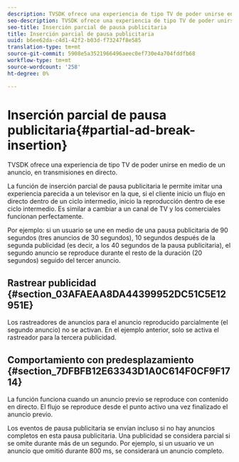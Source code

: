 ```yaml
---
description: TVSDK ofrece una experiencia de tipo TV de poder unirse en medio de un anuncio, en transmisiones en directo.
seo-description: TVSDK ofrece una experiencia de tipo TV de poder unirse en medio de un anuncio, en transmisiones en directo.
seo-title: Inserción parcial de pausa publicitaria
title: Inserción parcial de pausa publicitaria
uuid: b6ee62da-c4d1-42f2-b03d-f73247f8e585
translation-type: tm+mt
source-git-commit: 5908e5a3521966496aeec0ef730e4a704fddfb68
workflow-type: tm+mt
source-wordcount: '258'
ht-degree: 0%

---
```



# Inserción parcial de pausa publicitaria{#partial-ad-break-insertion}

TVSDK ofrece una experiencia de tipo TV de poder unirse en medio de un anuncio, en transmisiones en directo.

La función de inserción parcial de pausa publicitaria le permite imitar una experiencia parecida a un televisor en la que, si el cliente inicio un flujo en directo dentro de un ciclo intermedio, inicio la reproducción dentro de ese ciclo intermedio. Es similar a cambiar a un canal de TV y los comerciales funcionan perfectamente.

Por ejemplo: si un usuario se une en medio de una pausa publicitaria de 90 segundos (tres anuncios de 30 segundos), 10 segundos después de la segunda publicidad (es decir, a los 40 segundos de la pausa publicitaria), el segundo anuncio se reproduce durante el resto de la duración (20 segundos) seguido del tercer anuncio.

## Rastrear publicidad {#section_03AFAEAA8DA44399952DC51C5E12951E}

Los rastreadores de anuncios para el anuncio reproducido parcialmente (el segundo anuncio) no se activan. En el ejemplo anterior, solo se activa el rastreador para la tercera publicidad.

## Comportamiento con predesplazamiento {#section_7DFBFB12E63343D1A0C614F0CF9F1714}

La función funciona cuando un anuncio previo se reproduce con contenido en directo. El flujo se reproduce desde el punto activo una vez finalizado el anuncio previo.

Los eventos de pausa publicitaria se envían incluso si no hay anuncios completos en esta pausa publicitaria. Una publicidad se considera parcial si se omite durante más de un segundo. Por ejemplo, si un usuario ve un anuncio que omitió durante 800 ms, se considerará un anuncio completo.
